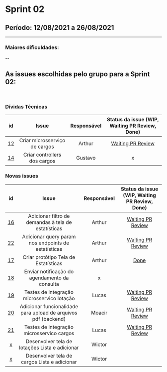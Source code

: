 # Sprint 02

## Período: 12/08/2021 a 26/08/2021

<p align="justify"> 

  ---
 </p>

### Maiores dificuldades:

<p align="justify"> -- </p>



## As issues escolhidas pelo grupo para a Sprint 02:

<br>

### Dívidas Técnicas

| id | Issue | Responsável | Status da issue (WIP, Waiting PR Review, Done)|
| :----: | :----: | :----: | :----: |
| [12](https://github.com/DITGO/2020-2-SiGeD/issues/12) | Criar microsserviço de cargos | Arthur| [Waiting PR Review](https://github.com/DITGO/2020-2-SiGeD-Cargo/pull/1)|
| [14](https://github.com/DITGO/2020-2-SiGeD/issues/14) | Criar controllers dos cargos | Gustavo | x |

### Novas issues

| id | Issue | Responsável | Status da issue (WIP, Waiting PR Review, Done)|
| :----: | :----: | :----: | :----: |
| [16](https://github.com/DITGO/2020-2-SiGeD/issues/16) | Adicionar filtro de demandas à tela de estatísticas | Arthur  | [Waiting PR Review](https://github.com/DITGO/2020-2-SiGeD-Frontend/pull/1)|
| [22](https://github.com/DITGO/2020-2-SiGeD/issues/22) | Adicionar query param nos endpoints de estatísticas | Arthur  | [Waiting PR Review](https://github.com/DITGO/2020-2-SiGeD-Demands/pull/1)|
| [17](https://github.com/DITGO/2020-2-SiGeD/issues/17) | Criar protótipo Tela de Estatísticas | Arthur | [Done](https://www.figma.com/file/io8rh4tTkLpmFN6bnuKPAg/Untitled?node-id=0%3A1) |
| [18](https://github.com/DITGO/2020-2-SiGeD/issues/18) | Enviar notificação do agendamento da consulta | x |  |
| [19](https://github.com/DITGO/2020-2-SiGeD/issues/19) | Testes de integração microsservico lotação | Lucas | [Waiting PR Review](https://github.com/DITGO/2020-2-SiGeD-Clients/pull/3)|
| [20](https://github.com/DITGO/2020-2-SiGeD/issues/20) | Adicionar funcionalidade para upload de arquivos pdf (backend) | Moacir | [Waiting PR Review](https://github.com/DITGO/2020-2-SiGeD-Demands/pull/2) |
| [21](https://github.com/DITGO/2020-2-SiGeD/issues/21) | Testes de integração microsservico cargos | Lucas |  [Waiting PR Review](https://github.com/DITGO/2020-2-SiGeD-Cargo/pull/2) |
| [x](https://github.com/DITGO/2020-2-SiGeD/issues/x) | Desenvolver tela de lotações Lista e adicionar | Wictor |  |
| [x](https://github.com/DITGO/2020-2-SiGeD/issues/x) | Desenvolver tela de cargos Lista e adicionar | Wictor |  |
